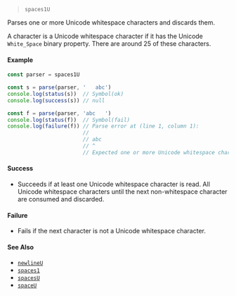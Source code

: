 <!--
 Copyright (c) 2020 Thomas J. Otterson
 
 This software is released under the MIT License.
 https://opensource.org/licenses/MIT
-->

> `spaces1U`

Parses one or more Unicode whitespace characters and discards them.

A character is a Unicode whitespace character if it has the Unicode `White_Space` binary property. There are around 25 of these characters.

#### Example

```javascript
const parser = spaces1U

const s = parse(parser, '   abc')
console.log(status(s))  // Symbol(ok)
console.log(success(s)) // null

const f = parse(parser, 'abc   ')
console.log(status(f))  // Symbol(fail)
console.log(failure(f)) // Parse error at (line 1, column 1):
                        //
                        // abc   
                        // ^
                        // Expected one or more Unicode whitespace characters
```

#### Success

* Succeeds if at least one Unicode whitespace character is read. All Unicode whitespace characters until the next non-whitespace character are consumed and discarded.

#### Failure

* Fails if the next character is not a Unicode whitespace character.

#### See Also

* [`newlineU`](newlineu.md)
* [`spaces1`](spaces1.md)
* [`spacesU`](spacesu.md)
* [`spaceU`](spaceu.md)